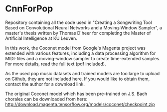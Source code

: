 # CnnForPop
Repository containing all the code used in "Creating a Songwriting Tool Based on Convolutional Neural Networks and a Moving-Window Sampler",
a master's thesis written by Thomas D'heer for completing the Master of Artificial Intelligence at KU Leuven.

In this work, the Coconet model from Google's Magenta project was extended with various features,
including a data processing algorithm for MIDI-files and a moving-window sampler to create time-extended samples.
For more details, read the full text (pdf included).

As the used pop music datasets and trained models are too large to upload on Github, they are not included here.
If you would like to obtain them, contact the author for a download link.

The original Coconet model which has been pre-trained on J.S. Bach chorales can be downloaded from here:
http://download.magenta.tensorflow.org/models/coconet/checkpoint.zip

